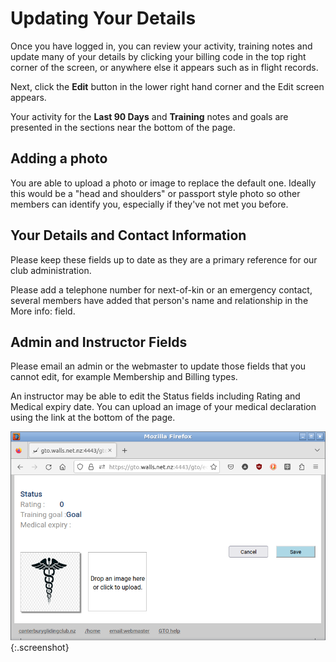 # Updating Your Details

Once you have logged in, you can review your activity, training notes and update many of your details by clicking your billing code in the top right corner of the screen, or anywhere else it appears such as in flight records.

Next, click the **Edit** button in the lower right hand corner and the Edit screen appears.

Your activity for the **Last 90 Days** and  **Training** notes and goals are presented in the sections near the bottom of the page.

## Adding a photo

You are able to upload a photo or image to replace the default one.  Ideally this would be a "head and shoulders" or passport style photo so other members can identify you, especially if they've not met you before.

## Your Details and Contact Information

Please keep these fields up to date as they are a primary reference for our club administration.

Please add a telephone number for next-of-kin or an emergency contact, several members have added that person's name and relationship in the More info: field.

## Admin and Instructor Fields

Please email an admin or the webmaster to update those fields that you cannot edit, for example Membership and Billing types.

An instructor may be able to edit the Status fields including Rating and Medical expiry date.  You can upload an image of your medical declaration  using the link at the bottom of the page. 

![Upload Medical](./assets/images/GTO_Member_Details_Status.png){:.screenshot}
